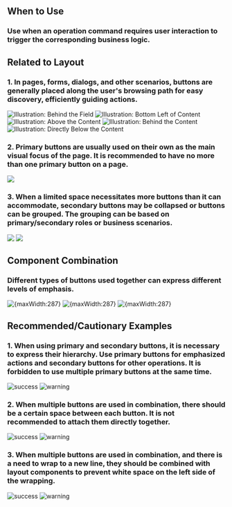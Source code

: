 ## When to Use

### Use when an operation command requires user interaction to trigger the corresponding business logic.

## Related to Layout

### 1. In pages, forms, dialogs, and other scenarios, buttons are generally placed along the user's browsing path for easy discovery, efficiently guiding actions.

![Illustration: Behind the Field](001)
![Illustration: Bottom Left of Content](002)
![Illustration: Above the Content](003)
![Illustration: Behind the Content](004)
![Illustration: Directly Below the Content](005)

### 2. Primary buttons are usually used on their own as the main visual focus of the page. It is recommended to have no more than one primary button on a page.

![](006)

### 3. When a limited space necessitates more buttons than it can accommodate, secondary buttons may be collapsed or buttons can be grouped. The grouping can be based on primary/secondary roles or business scenarios.

![](007)
![](008)

## Component Combination

### Different types of buttons used together can express different levels of emphasis.

![{maxWidth:287}](009)
![{maxWidth:287}](010)
![{maxWidth:287}](011)

## Recommended/Cautionary Examples

### 1. When using primary and secondary buttons, it is necessary to express their hierarchy. Use primary buttons for emphasized actions and secondary buttons for other operations. It is forbidden to use multiple primary buttons at the same time.

![success](012)
![warning](013)

### 2. When multiple buttons are used in combination, there should be a certain space between each button. It is not recommended to attach them directly together.

![success](014)
![warning](015)

### 3. When multiple buttons are used in combination, and there is a need to wrap to a new line, they should be combined with layout components to prevent white space on the left side of the wrapping.

![success](016)
![warning](017)
